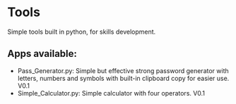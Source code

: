 # Tools
Simple tools built in python, for skills development.

Apps available:
--------------------------------------------------
- Pass_Generator.py: Simple but effective strong password generator with letters, numbers and symbols with built-in clipboard copy for easier use. V0.1
- Simple_Calculator.py: Simple calculator with four operators. V0.1          
